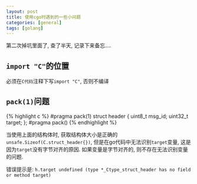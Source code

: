 ```yaml
---
layout: post
title: 使用cgo时遇到的一些小问题
categories: [general]
tags: [golang]
---
```


第二次掉坑里面了, 查了半天, 记录下来备忘....

## `import "C"`的位置

必须在`C代码`注释下写`import "C"`, 否则不编译

## `pack(1)`问题

{% highlight c %}
#pragma pack(1)
struct header {
  uint8_t msg_id;
  uint32_t target;
};
#pragma pack()
{% endhighlight %}

当使用上面的结构体时, 获取结构体大小是正确的`unsafe.Sizeof(C.struct_header{})`, 但是在go代码中无法识别`target`变量, 这是因为`target`没有字节对齐的原因.
如果变量是字节对齐的, 则不存在无法识别变量的问题. 

错误提示是: `h.target undefined (type *_Ctype_struct_header has no field or method target)`


